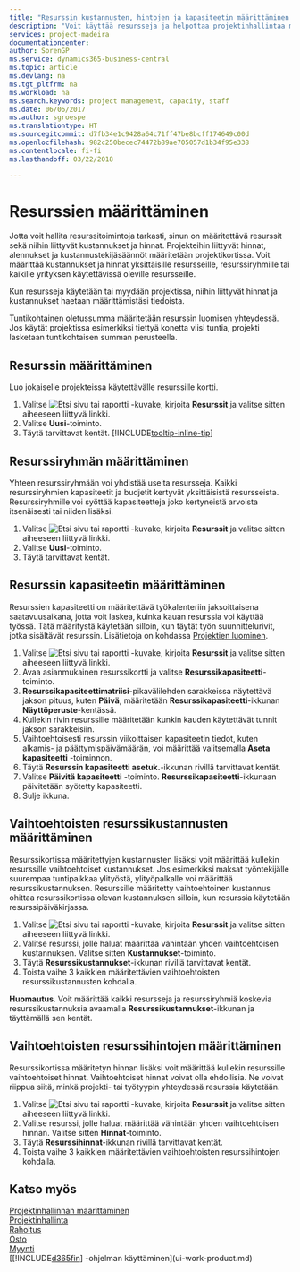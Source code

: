 ```yaml
---
title: "Resurssin kustannusten, hintojen ja kapasiteetin määrittäminen| Microsoft Docs"
description: "Voit käyttää resursseja ja helpottaa projektinhallintaa määrittämällä yksittäisten resurssien tai resurssiryhmien kustannukset ja hinnat sekä resurssikapasiteetin."
services: project-madeira
documentationcenter: 
author: SorenGP
ms.service: dynamics365-business-central
ms.topic: article
ms.devlang: na
ms.tgt_pltfrm: na
ms.workload: na
ms.search.keywords: project management, capacity, staff
ms.date: 06/06/2017
ms.author: sgroespe
ms.translationtype: HT
ms.sourcegitcommit: d7fb34e1c9428a64c71ff47be8bcff174649c00d
ms.openlocfilehash: 982c250becec74472b89ae705057d1b34f95e338
ms.contentlocale: fi-fi
ms.lasthandoff: 03/22/2018

---
```

# <a name="set-up-resources"></a>Resurssien määrittäminen
Jotta voit hallita resurssitoimintoja tarkasti, sinun on määritettävä resurssit sekä niihin liittyvät kustannukset ja hinnat. Projekteihin liittyvät hinnat, alennukset ja kustannustekijäsäännöt määritetään projektikortissa. Voit määrittää kustannukset ja hinnat yksittäisille resursseille, resurssiryhmille tai kaikille yrityksen käytettävissä oleville resursseille.

Kun resursseja käytetään tai myydään projektissa, niihin liittyvät hinnat ja kustannukset haetaan määrittämistäsi tiedoista.

Tuntikohtainen oletussumma määritetään resurssin luomisen yhteydessä. Jos käytät projektissa esimerkiksi tiettyä konetta viisi tuntia, projekti lasketaan tuntikohtaisen summan perusteella.

## <a name="to-set-up-a-resource"></a>Resurssin määrittäminen
Luo jokaiselle projekteissa käytettävälle resurssille kortti.

1. Valitse ![Etsi sivu tai raportti](media/ui-search/search_small.png "Etsi sivu tai raportti -kuvake") -kuvake, kirjoita **Resurssit** ja valitse sitten aiheeseen liittyvä linkki.
2. Valitse **Uusi**-toiminto.
3. Täytä tarvittavat kentät. [!INCLUDE[tooltip-inline-tip](includes/tooltip-inline-tip_md.md)]  

## <a name="to-set-up-a-resource-group"></a>Resurssiryhmän määrittäminen
Yhteen resurssiryhmään voi yhdistää useita resursseja. Kaikki resurssiryhmien kapasiteetit ja budjetit kertyvät yksittäisistä resursseista. Resurssiryhmille voi syöttää kapasiteetteja joko kertyneistä arvoista itsenäisesti tai niiden lisäksi.

1. Valitse ![Etsi sivu tai raportti](media/ui-search/search_small.png "Etsi sivu tai raportti -kuvake") -kuvake, kirjoita **Resurssit** ja valitse sitten aiheeseen liittyvä linkki.
2. Valitse **Uusi**-toiminto.
3. Täytä tarvittavat kentät.

## <a name="to-set-capacity-for-a-resource"></a>Resurssin kapasiteetin määrittäminen
Resurssien kapasiteetti on määritettävä työkalenteriin jaksoittaisena saatavuusaikana, jotta voit laskea, kuinka kauan resurssia voi käyttää työssä. Tätä määritystä käytetään silloin, kun täytät työn suunnittelurivit, jotka sisältävät resurssin. Lisätietoja on kohdassa [Projektien luominen](projects-how-create-jobs.md).

1. Valitse ![Etsi sivu tai raportti](media/ui-search/search_small.png "Etsi sivu tai raportti -kuvake") -kuvake, kirjoita **Resurssit** ja valitse sitten aiheeseen liittyvä linkki.
2. Avaa asianmukainen resurssikortti ja valitse **Resurssikapasiteetti**-toiminto.
3. **Resurssikapasiteettimatriisi**-pikavälilehden sarakkeissa näytettävä jakson pituus, kuten **Päivä**, määritetään **Resurssikapasiteetti**-ikkunan **Näyttöperuste**-kentässä.
4. Kullekin rivin resurssille määritetään kunkin kauden käytettävät tunnit jakson sarakkeisiin.
5. Vaihtoehtoisesti resurssin viikoittaisen kapasiteetin tiedot, kuten alkamis- ja päättymispäivämäärän, voi määrittää valitsemalla **Aseta kapasiteetti** -toiminnon.
6. Täytä **Resurssin kapasiteetti asetuk.**-ikkunan rivillä tarvittavat kentät.
7. Valitse **Päivitä kapasiteetti** -toiminto. **Resurssikapasiteetti**-ikkunaan päivitetään syötetty kapasiteetti.
8. Sulje ikkuna.

## <a name="to-set-up-alternate-resource-costs"></a>Vaihtoehtoisten resurssikustannusten määrittäminen
Resurssikortissa määritettyjen kustannusten lisäksi voit määrittää kullekin resurssille vaihtoehtoiset kustannukset. Jos esimerkiksi maksat työntekijälle suurempaa tuntipalkkaa ylityöstä, ylityöpalkalle voi määrittää resurssikustannuksen. Resurssille määritetty vaihtoehtoinen kustannus ohittaa resurssikortissa olevan kustannuksen silloin, kun resurssia käytetään resurssipäiväkirjassa.

1. Valitse ![Etsi sivu tai raportti](media/ui-search/search_small.png "Etsi sivu tai raportti -kuvake") -kuvake, kirjoita **Resurssit** ja valitse sitten aiheeseen liittyvä linkki.  
2. Valitse resurssi, jolle haluat määrittää vähintään yhden vaihtoehtoisen kustannuksen. Valitse sitten **Kustannukset**-toiminto.  
3. Täytä **Resurssikustannukset**-ikkunan rivillä tarvittavat kentät.  
4. Toista vaihe 3 kaikkien määritettävien vaihtoehtoisten resurssikustannusten kohdalla.

**Huomautus**. Voit määrittää kaikki resursseja ja resurssiryhmiä koskevia resurssikustannuksia avaamalla **Resurssikustannukset**-ikkunan ja täyttämällä sen kentät.

## <a name="to-set-up-alternate-resource-prices"></a>Vaihtoehtoisten resurssihintojen määrittäminen
Resurssikortissa määritetyn hinnan lisäksi voit määrittää kullekin resurssille vaihtoehtoiset hinnat. Vaihtoehtoiset hinnat voivat olla ehdollisia. Ne voivat riippua siitä, minkä projekti- tai työtyypin yhteydessä resurssia käytetään.

1. Valitse ![Etsi sivu tai raportti](media/ui-search/search_small.png "Etsi sivu tai raportti -kuvake") -kuvake, kirjoita **Resurssit** ja valitse sitten aiheeseen liittyvä linkki.
2. Valitse resurssi, jolle haluat määrittää vähintään yhden vaihtoehtoisen hinnan. Valitse sitten **Hinnat**-toiminto.
3. Täytä **Resurssihinnat**-ikkunan rivillä tarvittavat kentät.
4. Toista vaihe 3 kaikkien määritettävien vaihtoehtoisten resurssihintojen kohdalla.

## <a name="see-also"></a>Katso myös
[Projektinhallinnan määrittäminen](projects-setup-projects.md)  
[Projektinhallinta](projects-manage-projects.md)  
[Rahoitus](finance.md)  
[Osto](purchasing-manage-purchasing.md)         
[Myynti](sales-manage-sales.md)      
[[!INCLUDE[d365fin](includes/d365fin_md.md)] -ohjelman käyttäminen](ui-work-product.md)  

